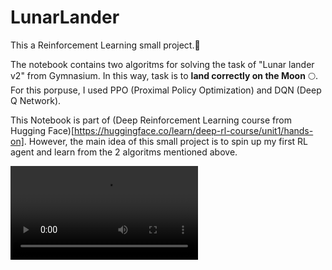 # LunarLander

This a Reinforcement Learning small project.🤖

The notebook contains two algoritms for solving the task of "Lunar lander v2" from Gymnasium. In this way, task is to **land correctly on the Moon** 🌕. For this porpuse, I used PPO (Proximal Policy Optimization) and DQN (Deep Q Network).

This Notebook is part of (Deep Reinforcement Learning course from Hugging Face)[https://huggingface.co/learn/deep-rl-course/unit1/hands-on]. However, the main idea of this small project is to spin up my first RL agent and learn from the 2 algoritms mentioned above.

![Video](https://huggingface.co/sb3/ppo-LunarLander-v2/resolve/main/replay.mp4)
